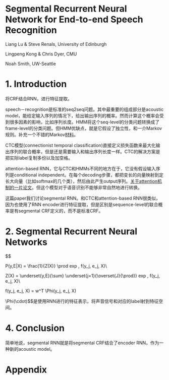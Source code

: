 # Segmental Recurrent Neural Network for End-to-end Speech Recognition

Liang Lu & Steve Renals, University of Edinburgh

Lingpeng Kong & Chris Dyer, CMU

Noah Smith, UW-Seattle

# 1. Introduction

将CRF结合RNN，进行特征提取。

speech－recognition是标准的seq2seq问题。其中最重要的组成部分是acoustic model，能给定输入序列的情况下，给出输出序列的概率。然而计算这个概率会受到很多因素的影响，比如序列长度。HMM将这个seq-level的分类问题转换成了frame-level的分类问题。但HMM优缺点，就是它假设了独立性，和一介Markov规则。补充一个不错的Markov[材料](http://www.cnblogs.com/limitplus/archive/2010/03/05/1679451.html)。

CTC模型(connectionist temporal classification)直接定义损失函数来最大化输出序列的联合概率，但是还是需要输入和输出序列长度一样。CTC的解决方案是把实际label复制多份以及加空格。

attention-based RNN，它与CTC和HMMs不同的地方在于，它没有假设输入序列是conditional independent。在每个decoding步骤，都把变长的向量映射到定长大向量（比如softmax的几个类），然后由此产生output序列。[关于attention机制的一片论文](https://arxiv.org/abs/1409.0473)。但这个模型对于语音识别不能够非常自然地进行转换。

这篇paper我们讨论segmental RNN。和CTC和attention-based RNN很类似，因为也使用了RNN encoder进行特征提取，但是区别是sequence-level的联合概率是有segmental CRF定义的，而不是标准CRF。

# 2. Segmental Recurrent Neural Networks

$$

P(y,E|X) = \frac{1}{Z(X)} \prod exp \, f(y_j, e_j, X)\\

Z(X) = \underset{y,E}{\sum} \underset{j=1}{\overset{J}{\prod}} exp \, f(y_j, e_j, X)\\

f(y_j, e_j, X) = w^T \Phi(y_j, e_j, X)

$$
$$\Phi(\cdot)$$是使用RNN进行的特征表示，将声音信号和对应的label射到特征空间。

# 4. Conclusion

简单地说，segmental RNN就是将segmental CRF结合了encoder RNN，作为一种新的acoustic model。

# Appendix